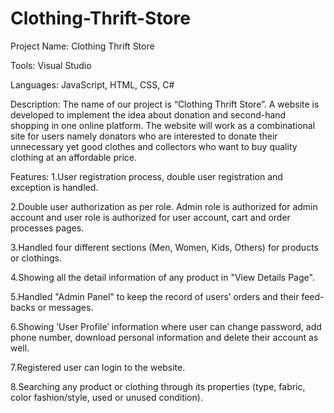 # Clothing-Thrift-Store
Project Name: Clothing Thrift Store

Tools: Visual Studio

Languages: JavaScript, HTML, CSS, C#

Description: The name of our project is “Clothing Thrift Store”. A website is developed
to implement the idea about donation and second-hand shopping
in one online platform. The website will work as a combinational site for
users namely donators who are interested to donate their unnecessary yet
good clothes and collectors who want to buy quality clothing at an affordable
price.

Features:
1.User registration process, double user registration and exception is handled.

2.Double user authorization as per role. Admin role is authorized for admin
account and user role is authorized for user account, cart and order processes
pages.

3.Handled four different sections (Men, Women, Kids, Others) for products
or clothings.

4.Showing all the detail information of any product in "View Details Page".

5.Handled "Admin Panel" to keep the record of users’ orders and their feed-
backs or messages.

6.Showing ’User Profile’ information where user can change password, add
phone number, download personal information and delete their account as
well.

7.Registered user can login to the website.

8.Searching any product or clothing through its properties (type, fabric, color
fashion/style, used or unused condition).
